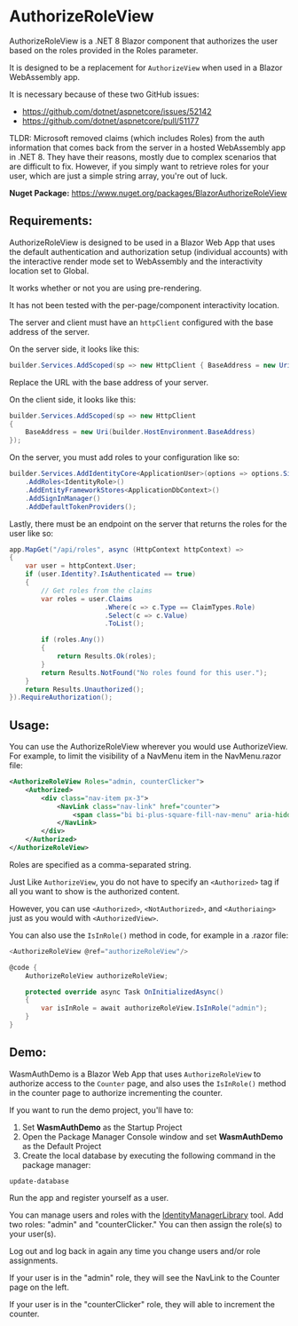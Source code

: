 # AuthorizeRoleView

AuthorizeRoleView is a .NET 8 Blazor component that authorizes the user based on the roles provided in the Roles parameter. 

It is designed to be a replacement for `AuthorizeView` when used in a Blazor WebAssembly app.

It is necessary because of these two GitHub issues:

- https://github.com/dotnet/aspnetcore/issues/52142
- https://github.com/dotnet/aspnetcore/pull/51177

TLDR: Microsoft removed claims (which includes Roles) from the auth information that comes back from the server in a hosted WebAssembly app in .NET 8. They have their reasons, mostly due to complex scenarios that are difficult to fix. However, if you simply want to retrieve roles for your user, which are just a simple string array, you're out of luck.

**Nuget Package:** https://www.nuget.org/packages/BlazorAuthorizeRoleView

## Requirements:

AuthorizeRoleView  is designed to be used in a Blazor Web App that uses the default authentication and authorization setup (individual accounts) with the interactive render mode set to WebAssembly and the  interactivity location set to Global.

It works whether or not you are using pre-rendering.

It has not been tested with the per-page/component interactivity location.

The server and client must have an `httpClient` configured with the base address of the server. 

On the server side, it looks like this:

```c#
builder.Services.AddScoped(sp => new HttpClient { BaseAddress = new Uri("https://localhost:7217/") });
```

Replace the URL with the base address of your server.

On the client side, it looks like this:

```c#
builder.Services.AddScoped(sp => new HttpClient
{
    BaseAddress = new Uri(builder.HostEnvironment.BaseAddress)
});
```

On the server, you must add roles to your configuration like so:

```c#
builder.Services.AddIdentityCore<ApplicationUser>(options => options.SignIn.RequireConfirmedAccount = true)
    .AddRoles<IdentityRole>()
    .AddEntityFrameworkStores<ApplicationDbContext>()
    .AddSignInManager()
    .AddDefaultTokenProviders();
```

Lastly, there must be an endpoint on the server that returns the roles for the user like so:

```c#
app.MapGet("/api/roles", async (HttpContext httpContext) =>
{
    var user = httpContext.User;
    if (user.Identity?.IsAuthenticated == true)
    {
        // Get roles from the claims
        var roles = user.Claims
                        .Where(c => c.Type == ClaimTypes.Role)
                        .Select(c => c.Value)
                        .ToList();

        if (roles.Any())
        {
            return Results.Ok(roles);
        }
        return Results.NotFound("No roles found for this user.");
    }
    return Results.Unauthorized();
}).RequireAuthorization();
```

## Usage:

You can use the AuthorizeRoleView wherever you would use AuthorizeView.
For example, to limit the visibility of a NavMenu item in the NavMenu.razor file:

```xml
<AuthorizeRoleView Roles="admin, counterClicker">
    <Authorized>
        <div class="nav-item px-3">
            <NavLink class="nav-link" href="counter">
                <span class="bi bi-plus-square-fill-nav-menu" aria-hidden="true"></span> Counter
            </NavLink>
        </div>
    </Authorized>
</AuthorizeRoleView>
```

Roles are specified as a comma-separated string.

Just Like `AuthorizeView`, you do not have to specify an `<Authorized>` tag if all you want to show is the authorized content.

However, you can use `<Authorized>`, `<NotAuthorized>`, and `<Authoriaing>` just as you would with `<AuthorizedView>`.

You can also use the `IsInRole()` method in code, for example in a .razor file:

```c#
<AuthorizeRoleView @ref="authorizeRoleView"/>

@code {
    AuthorizeRoleView authorizeRoleView;

    protected override async Task OnInitializedAsync()
    {
        var isInRole = await authorizeRoleView.IsInRole("admin");
    }
}
```

## Demo:

WasmAuthDemo is a Blazor Web App that uses `AuthorizeRoleView` to authorize access to the `Counter` page,  and also uses the `IsInRole()` method in the counter page to authorize incrementing the counter.

If you want to run the demo project, you'll have to:

1. Set **WasmAuthDemo** as the Startup Project
2. Open the Package Manager Console window and set  **WasmAuthDemo** as the Default Project
3. Create the local database by executing the following command in the package manager:

```
update-database
```

Run the app and register yourself as a user.

You can manage users and roles with the [IdentityManagerLibrary](https://github.com/carlfranklin/IdentityManagerLibrary) tool. Add two roles: "admin" and "counterClicker." You can then assign the role(s) to your user(s).

Log out and log back in again any time you change users and/or role assignments.

If your user is in the "admin" role, they will see the NavLink to the Counter page on the left.

If your user is in the "counterClicker" role, they will able to increment the counter.

